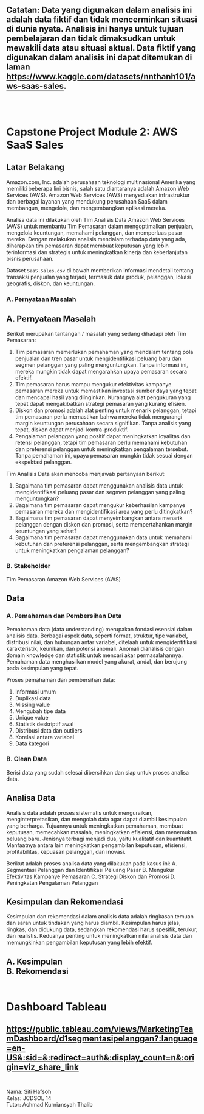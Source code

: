 Catatan:
Data yang digunakan dalam analisis ini adalah data fiktif dan tidak mencerminkan situasi di dunia nyata. Analisis ini hanya untuk tujuan pembelajaran dan tidak dimaksudkan untuk mewakili data atau situasi aktual. Data fiktif yang digunakan dalam analisis ini dapat ditemukan di laman https://www.kaggle.com/datasets/nnthanh101/aws-saas-sales.
---
<br><br>


# **Capstone Project Module 2: AWS SaaS Sales**

## **Latar Belakang**
Amazon.com, Inc. adalah perusahaan teknologi multinasional Amerika yang memiliki beberapa lini bisnis, salah satu diantaranya adalah Amazon Web Services (AWS). Amazon Web Services (AWS) menyediakan infrastruktur dan berbagai layanan yang mendukung perusahaan SaaS dalam membangun, mengelola, dan mengembangkan aplikasi mereka.

Analisa data ini dilakukan oleh Tim Analisis Data Amazon Web Services (AWS) untuk membantu Tim Pemasaran dalam mengoptimalkan penjualan, mengelola keuntungan, memahami pelanggan, dan memperluas pasar mereka. Dengan melakukan analisis mendalam terhadap data yang ada, diharapkan tim pemasaran dapat membuat keputusan yang lebih terinformasi dan strategis untuk meningkatkan kinerja dan keberlanjutan bisnis perusahaan.

Dataset `SaaS.Sales.csv` di bawah memberikan informasi mendetail tentang transaksi penjualan yang terjadi, termasuk data produk, pelanggan, lokasi geografis, diskon, dan keuntungan.

### **A. Pernyataan Masalah**
## **A. Pernyataan Masalah**

Berikut merupakan tantangan / masalah yang sedang dihadapi oleh Tim Pemasaran:<br>
1. Tim pemasaran memerlukan pemahaman yang mendalam tentang pola penjualan dan tren pasar untuk mengidentifikasi peluang baru dan segmen pelanggan yang paling menguntungkan. Tanpa informasi ini, mereka mungkin tidak dapat mengarahkan upaya pemasaran secara efektif.
2. Tim pemasaran harus mampu mengukur efektivitas kampanye pemasaran mereka untuk memastikan investasi sumber daya yang tepat dan mencapai hasil yang diinginkan. Kurangnya alat pengukuran yang tepat dapat mengakibatkan strategi pemasaran yang kurang efisien.
3. Diskon dan promosi adalah alat penting untuk menarik pelanggan, tetapi tim pemasaran perlu memastikan bahwa mereka tidak mengurangi margin keuntungan perusahaan secara signifikan. Tanpa analisis yang tepat, diskon dapat menjadi kontra-produktif.
4. Pengalaman pelanggan yang positif dapat meningkatkan loyalitas dan retensi pelanggan, tetapi tim pemasaran perlu memahami kebutuhan dan preferensi pelanggan untuk meningkatkan pengalaman tersebut. Tanpa pemahaman ini, upaya pemasaran mungkin tidak sesuai dengan ekspektasi pelanggan.

Tim Analisis Data akan mencoba menjawab pertanyaan berikut:<br>
1. Bagaimana tim pemasaran dapat menggunakan analisis data untuk mengidentifikasi peluang pasar dan segmen pelanggan yang paling menguntungkan?
2. Bagaimana tim pemasaran dapat mengukur keberhasilan kampanye pemasaran mereka dan mengidentifikasi area yang perlu ditingkatkan?
3. Bagaimana tim pemasaran dapat menyeimbangkan antara menarik pelanggan dengan diskon dan promosi, serta mempertahankan margin keuntungan yang sehat?
4. Bagaimana tim pemasaran dapat menggunakan data untuk memahami kebutuhan dan preferensi pelanggan, serta mengembangkan strategi untuk meningkatkan pengalaman pelanggan?

### **B. Stakeholder**
Tim Pemasaran Amazon Web Services (AWS)


## **Data**

### **A. Pemahaman dan Pembersihan Data**
Pemahaman data (data understanding) merupakan fondasi esensial dalam analisis data. Berbagai aspek data, seperti format, struktur, tipe variabel, distribusi nilai, dan hubungan antar variabel, ditelaah untuk mengidentifikasi karakteristik, keunikan, dan potensi anomali. Anomali dianalisis dengan domain knowledge dan statistik untuk mencari akar permasalahannya. Pemahaman data menghasilkan model yang akurat, andal, dan berujung pada kesimpulan yang tepat.

Proses pemahaman dan pembersihan data:
1. Informasi umum
2. Duplikasi data
3. Missing value
4. Mengubah tipe data
5. Unique value
6. Statistik deskriptif awal
7. Distribusi data dan outliers
8. Korelasi antara variabel
9. Data kategori

### **B. Clean Data**
Berisi data yang sudah selesai dibersihkan dan siap untuk proses analisa data.

## **Analisa Data**
Analisis data adalah proses sistematis untuk menguraikan, menginterpretasikan, dan mengolah data agar dapat diambil kesimpulan yang berharga. Tujuannya untuk meningkatkan pemahaman, membuat keputusan, memecahkan masalah, meningkatkan efisiensi, dan menemukan peluang baru. Jenisnya terbagi menjadi dua, yaitu kualitatif dan kuantitatif. Manfaatnya antara lain meningkatkan pengambilan keputusan, efisiensi, profitabilitas, kepuasan pelanggan, dan inovasi.

Berikut adalah proses analisa data yang dilakukan pada kasus ini:
A. Segmentasi Pelanggan dan Identifikasi Peluang Pasar
B. Mengukur Efektivitas Kampanye Pemasaran
C. Strategi Diskon dan Promosi
D. Peningkatan Pengalaman Pelanggan

## **Kesimpulan dan Rekomendasi**

Kesimpulan dan rekomendasi dalam analisis data adalah ringkasan temuan dan saran untuk tindakan yang harus diambil. Kesimpulan harus jelas, ringkas, dan didukung data, sedangkan rekomendasi harus spesifik, terukur, dan realistis. Keduanya penting untuk meningkatkan nilai analisis data dan memungkinkan pengambilan keputusan yang lebih efektif.

A. Kesimpulan<br>
B. Rekomendasi
<br><br>
---

# **Dashboard Tableau**<br>
https://public.tableau.com/views/MarketingTeamDashboard/d1segmentasipelanggan?:language=en-US&:sid=&:redirect=auth&:display_count=n&:origin=viz_share_link <br><br>
---

Nama: Siti Hafsoh<br>
Kelas: JCDSOL 14<br>
Tutor: Achmad Kurniansyah Thalib<br>
